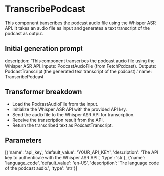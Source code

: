 
# TranscribePodcast

This component transcribes the podcast audio file using the Whisper ASR API. It takes an audio file as input and generates a text transcript of the podcast as output.

## Initial generation prompt
description: 'This component transcribes the podcast audio file using the Whisper
  ASR API. Inputs: PodcastAudioFile (from FetchPodcast). Outputs: PodcastTranscript
  (the generated text transcript of the podcast).'
name: TranscribePodcast


## Transformer breakdown
- Load the PodcastAudioFile from the input.
- Initialize the Whisper ASR API with the provided API key.
- Send the audio file to the Whisper ASR API for transcription.
- Receive the transcription result from the API.
- Return the transcribed text as PodcastTranscript.

## Parameters
[{'name': 'api_key', 'default_value': 'YOUR_API_KEY', 'description': 'The API key to authenticate with the Whisper ASR API.', 'type': 'str'}, {'name': 'language_code', 'default_value': 'en-US', 'description': 'The language code of the podcast audio.', 'type': 'str'}]

        